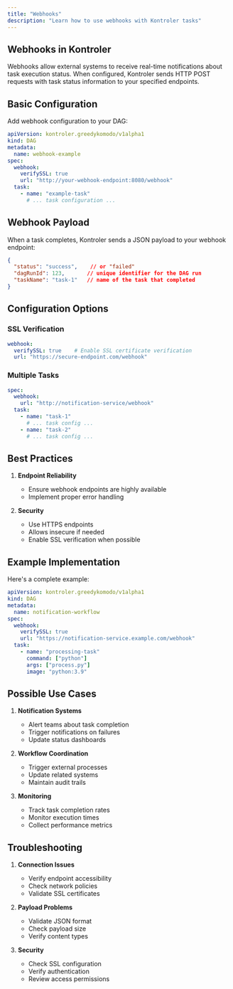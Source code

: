 ```yaml
---
title: "Webhooks"
description: "Learn how to use webhooks with Kontroler tasks"
---
```


## Webhooks in Kontroler

Webhooks allow external systems to receive real-time notifications about task execution status. When configured, Kontroler sends HTTP POST requests with task status information to your specified endpoints.

## Basic Configuration

Add webhook configuration to your DAG:

```yaml
apiVersion: kontroler.greedykomodo/v1alpha1
kind: DAG
metadata:
  name: webhook-example
spec:
  webhook:
    verifySSL: true
    url: "http://your-webhook-endpoint:8080/webhook"
  task:
    - name: "example-task"
      # ... task configuration ...
```

## Webhook Payload

When a task completes, Kontroler sends a JSON payload to your webhook endpoint:

```json
{
  "status": "success",    // or "failed"
  "dagRunId": 123,       // unique identifier for the DAG run
  "taskName": "task-1"   // name of the task that completed
}
```

## Configuration Options

### SSL Verification
```yaml
webhook:
  verifySSL: true    # Enable SSL certificate verification
  url: "https://secure-endpoint.com/webhook"
```

### Multiple Tasks
```yaml
spec:
  webhook:
    url: "http://notification-service/webhook"
  task:
    - name: "task-1"
      # ... task config ...
    - name: "task-2"
      # ... task config ...
```

## Best Practices

1. **Endpoint Reliability**
   - Ensure webhook endpoints are highly available
   - Implement proper error handling

2. **Security**
   - Use HTTPS endpoints
   - Allows insecure if needed
   - Enable SSL verification when possible

## Example Implementation

Here's a complete example:

```yaml
apiVersion: kontroler.greedykomodo/v1alpha1
kind: DAG
metadata:
  name: notification-workflow
spec:
  webhook:
    verifySSL: true
    url: "https://notification-service.example.com/webhook"
  task:
    - name: "processing-task"
      command: ["python"]
      args: ["process.py"]
      image: "python:3.9"
```

## Possible Use Cases

1. **Notification Systems**
   - Alert teams about task completion
   - Trigger notifications on failures
   - Update status dashboards

2. **Workflow Coordination**
   - Trigger external processes
   - Update related systems
   - Maintain audit trails

3. **Monitoring**
   - Track task completion rates
   - Monitor execution times
   - Collect performance metrics

## Troubleshooting

1. **Connection Issues**
   - Verify endpoint accessibility
   - Check network policies
   - Validate SSL certificates

2. **Payload Problems**
   - Validate JSON format
   - Check payload size
   - Verify content types

3. **Security**
   - Check SSL configuration
   - Verify authentication
   - Review access permissions

